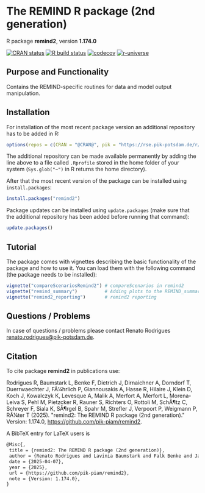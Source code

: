# The REMIND R package (2nd generation)

R package **remind2**, version **1.174.0**

[![CRAN status](https://www.r-pkg.org/badges/version/remind2)](https://cran.r-project.org/package=remind2) [![R build status](https://github.com/pik-piam/remind2/workflows/check/badge.svg)](https://github.com/pik-piam/remind2/actions) [![codecov](https://codecov.io/gh/pik-piam/remind2/branch/master/graph/badge.svg)](https://app.codecov.io/gh/pik-piam/remind2) [![r-universe](https://pik-piam.r-universe.dev/badges/remind2)](https://pik-piam.r-universe.dev/builds)

## Purpose and Functionality

Contains the REMIND-specific routines for data and model
    output manipulation.


## Installation

For installation of the most recent package version an additional repository has to be added in R:

```r
options(repos = c(CRAN = "@CRAN@", pik = "https://rse.pik-potsdam.de/r/packages"))
```
The additional repository can be made available permanently by adding the line above to a file called `.Rprofile` stored in the home folder of your system (`Sys.glob("~")` in R returns the home directory).

After that the most recent version of the package can be installed using `install.packages`:

```r 
install.packages("remind2")
```

Package updates can be installed using `update.packages` (make sure that the additional repository has been added before running that command):

```r 
update.packages()
```

## Tutorial

The package comes with vignettes describing the basic functionality of the package and how to use it. You can load them with the following command (the package needs to be installed):

```r
vignette("compareScenariosRemind2") # compareScenarios in remind2
vignette("remind_summary")          # Adding plots to the REMIND_summary.pdf
vignette("remind2_reporting")       # remind2 reporting
```

## Questions / Problems

In case of questions / problems please contact Renato Rodrigues <renato.rodrigues@pik-potsdam.de>.

## Citation

To cite package **remind2** in publications use:

Rodrigues R, Baumstark L, Benke F, Dietrich J, Dirnaichner A, Dorndorf T, Duerrwaechter J, FÃ¼hrlich P, Giannousakis A, Hasse R, Hilaire J, Klein D, Koch J, Kowalczyk K, Levesque A, Malik A, Merfort A, Merfort L, Morena-Leiva S, Pehl M, Pietzcker R, Rauner S, Richters O, Rottoli M, SchÃ¶tz C, Schreyer F, Siala K, SÃ¶rgel B, Spahr M, Strefler J, Verpoort P, Weigmann P, RÃ¼ter T (2025). "remind2: The REMIND R package (2nd generation)." Version: 1.174.0, <https://github.com/pik-piam/remind2>.

A BibTeX entry for LaTeX users is

 ```latex
@Misc{,
  title = {remind2: The REMIND R package (2nd generation)},
  author = {Renato Rodrigues and Lavinia Baumstark and Falk Benke and Jan Philipp Dietrich and Alois Dirnaichner and Tabea Dorndorf and Jakob Duerrwaechter and Pascal FÃ¼hrlich and Anastasis Giannousakis and Robin Hasse and JÃ©rome Hilaire and David Klein and Johannes Koch and Katarzyna Kowalczyk and Antoine Levesque and Aman Malik and Anne Merfort and Leon Merfort and SimÃ³n Morena-Leiva and Michaja Pehl and Robert Pietzcker and Sebastian Rauner and Oliver Richters and Marianna Rottoli and Christof SchÃ¶tz and Felix Schreyer and Kais Siala and BjÃ¶rn SÃ¶rgel and Mike Spahr and Jessica Strefler and Philipp Verpoort and Pascal Weigmann and Tonn RÃ¼ter},
  date = {2025-04-07},
  year = {2025},
  url = {https://github.com/pik-piam/remind2},
  note = {Version: 1.174.0},
}
```
